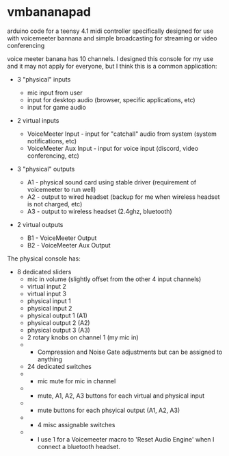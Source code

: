 # vmbananapad

arduino code for a teensy 4.1 midi controller specifically designed for use with voicemeeter bannana and simple broadcasting for streaming or video conferencing

voice meeter banana has 10 channels. I designed this console for my use and it may not apply for everyone, but I think this is a common application:

- 3 "physical" inputs
  - mic input from user    
  - input for desktop audio (browser, specific applications, etc)
  - input for game audio
  
- 2 virtual inputs
  - VoiceMeeter Input - input for "catchall" audio from system (system notifications, etc) 
  - VoiceMeeter Aux Input - input for voice input (discord, video conferencing, etc)
  
- 3 "physical" outputs
  - A1 - physical sound card using stable driver (requirement of voicemeeter to run well)
  - A2 - output to wired headset (backup for me when wireless headset is not charged, etc)
  - A3 - output to wireless headset (2.4ghz, bluetooth)
  
- 2 virtual outputs
  - B1 - VoiceMeeter Output
  - B2 - VoiceMeeter Aux Output
    
The physical console has:
  - 8 dedicated sliders
      - mic in volume (slightly offset from the other 4 input channels)
      - virtual input 2
      - virtual input 3
      - physical input 1
      - physical input 2
      - physical output 1 (A1)
      - physical output 2 (A2)
      - physical output 3 (A3)    
    - 2 rotary knobs on channel 1 (my mic in)
    - - Compression and Noise Gate adjustments but can be assigned to anything     
    - 24 dedicated switches
    - - mic mute for mic in channel
    - - mute, A1, A2, A3 buttons for each virtual and physical input
    - - mute buttons for each phsyical output (A1, A2, A3)
    - - 4 misc assignable switches
    - - I use 1 for a Voicemeeter macro to 'Reset Audio Engine' when I connect a bluetooth headset.
        
